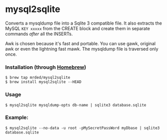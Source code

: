 mysql2sqlite
============

Converts a mysqldump file into a Sqlite 3 compatible file.
It also extracts the MySQL `KEY xxxxx` from the CREATE block and create them in separate commands _after_ all the INSERTs.

Awk is chosen because it's fast and portable. You can use gawk, original awk or even the lightning fast mawk.
The mysqldump file is traversed only once.

### Installation (through [Homebrew](http://mxcl.github.io/homebrew/))
    
    $ brew tap mrded/mysql2sqlite
    $ brew install mysql2sqlite --HEAD

### Usage
    $ mysql2sqlite mysqldump-opts db-name | sqlite3 database.sqlite

### Example:
    $ mysql2sqlite --no-data -u root -pMySecretPassWord myDbase | sqlite3 database.sqlite
